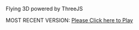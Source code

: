Flying 3D powered by ThreeJS

MOST RECENT VERSION: [Please Click here to Play](https://rawcdn.githack.com/alperenbutun/Flying-3d/a0ce1cd/index.html)
